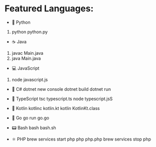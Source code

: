 # Featured Languages:

- 🐍 Python  
1. python python.py

- ☕ Java
1. javac Main.java
2. java Main.java

- 💻 JavaScript
1. node javascript.js

- 🔪 C#
dotnet new console
dotnet build
dotnet run

- 📍 TypeScript
tsc typescript.ts
node typescript.jsS

- 🦊 Kotlin
kotlinc kotlin.kt
kotlin KotlinKt.class

- 🏃 Go
go run go.go

- 📟 Bash
bash bash.sh

- ⚛️ PHP
brew services start php
php php.php
brew services stop php
